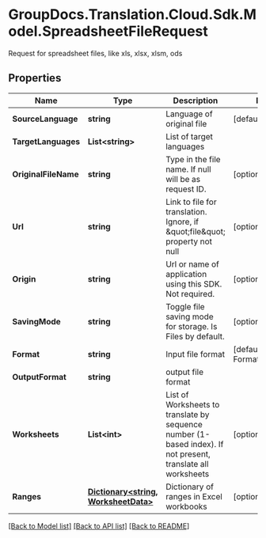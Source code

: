# GroupDocs.Translation.Cloud.Sdk.Model.SpreadsheetFileRequest
Request for spreadsheet files, like xls, xlsx, xlsm, ods

## Properties

Name | Type | Description | Notes
------------ | ------------- | ------------- | -------------
**SourceLanguage** | **string** | Language of original file | [default to "en"]
**TargetLanguages** | **List&lt;string&gt;** | List of target languages | 
**OriginalFileName** | **string** | Type in the file name. If null will be as request ID. | [optional] 
**Url** | **string** | Link to file for translation. Ignore, if \&quot;file\&quot; property not null | [optional] 
**Origin** | **string** | Url or name of application using this SDK. Not required. | [optional] 
**SavingMode** | **string** | Toggle file saving mode for storage.  Is Files by default. | [optional] 
**Format** | **string** | Input file format | [default to FormatEnum.Xlsx]
**OutputFormat** | **string** | output file format | 
**Worksheets** | **List&lt;int&gt;** | List of Worksheets to translate by sequence number (1-based index). If not present, translate all worksheets | [optional] 
**Ranges** | [**Dictionary&lt;string, WorksheetData&gt;**](WorksheetData.md) | Dictionary of ranges in Excel workbooks | [optional] 

[[Back to Model list]](../README.md#documentation-for-models) [[Back to API list]](../README.md#documentation-for-api-endpoints) [[Back to README]](../README.md)

